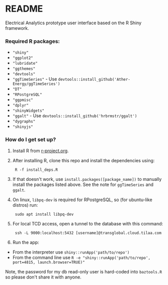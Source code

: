 # README #

Electrical Analytics prototype user interface based on the R Shiny framework.

### Required R packages: ###

* ``"shiny"``
* ``"ggplot2"``
* ``"lubridate"``
* ``"ggthemes"``
* ``"devtools"``
* ``"ggTimeSeries"``  - Use ``devtools::install_github('Ather-Energy/ggTimeSeries')``
* ``"DT"``
* ``"RPostgreSQL"``
* ``"ggpmisc"``
* ``"dplyr"``
* ``"shinyWidgets"``
* ``"ggalt"``  - Use ``devtools::install_github('hrbrmstr/ggalt')``
* ``"dygraphs"``
* ``"shinyjs"``

### How do I get set up? ###

1. Install R from [r-project.org](https://www.r-project.org/).

1. After installing R, clone this repo and install the dependencies using:

        R -f install_deps.R
    
2. If that doesn't work, use ``install.packages([package_name])`` to manually install the packages listed above. See the note for ``ggTimeSeries`` and ``ggalt``.

3. On linux, ``libpq-dev`` is required for RPostgreSQL, so (for ubuntu-like distros) run:

        sudo apt install libpq-dev

4. For local TCD access, open a tunnel to the database with this command:

        ssh -L 9000:localhost:5432 [username]@transglobal.cloud.tilaa.com

5. Run the app:

* From the interpreter use ``shiny::runApp('path/to/repo')``
* From the command line use ``R -e "shiny::runApp('path/to/repo', port=4815, launch.browser=TRUE)"``

Note, the password for my db read-only user is hard-coded into ``baztools.R`` so please don't share it with anyone.